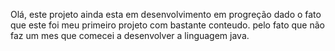 Olá,  este projeto ainda esta em desenvolvimento em progreção dado o fato que este foi meu primeiro projeto com bastante conteudo. pelo fato que não faz um mes que comecei a desenvolver a linguagem java.